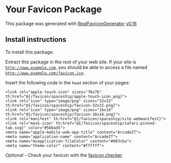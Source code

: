 # Your Favicon Package

This package was generated with [RealFaviconGenerator](https://realfavicongenerator.net/) [v0.16](https://realfavicongenerator.net/change_log#v0.16)

## Install instructions

To install this package:

Extract this package in the root of your web site. If your site is <code>http://www.example.com</code>, you should be able to access a file named <code>http://www.example.com/favicon.ico</code>.

Insert the following code in the `head` section of your pages:

    <link rel="apple-touch-icon" sizes="76x76" th:href="@{/favicon/spaceship/apple-touch-icon.png}">
    <link rel="icon" type="image/png" sizes="32x32" th:href="@{/favicon/spaceship/favicon-32x32.png}">
    <link rel="icon" type="image/png" sizes="16x16" th:href="@{/favicon/spaceship/favicon-16x16.png}">
    <link rel="manifest" th:href="@{/favicon/spaceship/site.webmanifest}">
    <link rel="mask-icon" th:href="@{/favicon/spaceship/safari-pinned-tab.svg}" color="#5bbad5">
    <meta name="apple-mobile-web-app-title" content="ArcadeIT">
    <meta name="application-name" content="ArcadeIT">
    <meta name="msapplication-TileColor" content="#603cba">
    <meta name="theme-color" content="#ffffff">

*Optional* - Check your favicon with the [favicon checker](https://realfavicongenerator.net/favicon_checker)